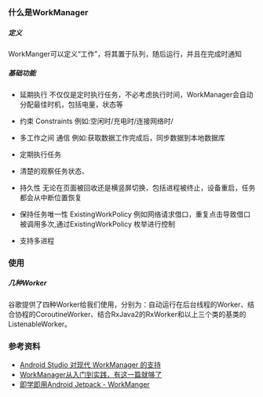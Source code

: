 ### 什么是WorkManager
##### 定义
  WorkManger可以定义“工作”，将其置于队列，随后运行，并且在完成时通知

##### 基础功能
- 延期执行
      不仅仅是定时执行任务，不必考虑执行时间，WorkManager会自动分配最佳时机，包括电量，状态等
- 约束 Constraints
      例如:空闲时/充电时/连接网络时/
- 多工作之间 通信
      例如:获取数据工作完成后，同步数据到本地数据库
- 定期执行任务

- 清楚的观察任务状态、

- 持久性
      无论在页面被回收还是横竖屏切换，包括进程被终止，设备重启，任务都会从中断位置恢复

- 保持任务唯一性 ExistingWorkPolicy
      例如网络请求借口，重复点击导致借口被调用多次,通过ExistingWorkPolicy 枚举进行控制
- 支持多进程


### 使用
##### 几种Worker
谷歌提供了四种Worker给我们使用，分别为：自动运行在后台线程的Worker、结合协程的CoroutineWorker、结合RxJava2的RxWorker和以上三个类的基类的ListenableWorker。


### 参考资料
- [Android Studio 对现代 WorkManager 的支持](https://www.bilibili.com/video/BV1tS4y1F7Bc?p=1&share_medium=iphone&share_plat=ios&share_source=WEIXIN&share_tag=s_i&timestamp=1646407852&unique_k=Usz3RNA)
- [WorkManager从入门到实践，有这一篇就够了](https://segmentfault.com/a/1190000020077800)
- [即学即用Android Jetpack - WorkManger](https://www.jianshu.com/p/68e720b8a939)
